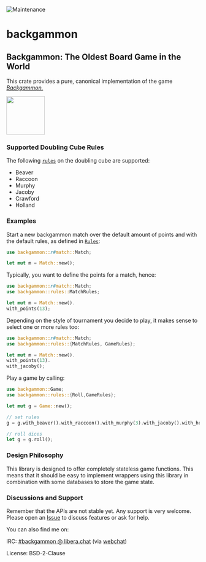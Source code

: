 ![Maintenance](https://img.shields.io/badge/maintenance-activly--developed-brightgreen.svg)

# backgammon

## Backgammon: The Oldest Board Game in the World
This crate provides a pure, canonical implementation of the game
[*Backgammon.*](https://en.wikipedia.org/wiki/Backgammon)

<img src="https://upload.wikimedia.org/wikipedia/commons/3/30/Backgammon_lg.png" height="100">

### Supported Doubling Cube Rules
The following [`rules`](`crate::rules::Rules`) on the doubling cube are supported:

* Beaver
* Raccoon
* Murphy
* Jacoby
* Crawford
* Holland

### Examples
Start a new backgammon match over the default amount of points and with the default rules, as
defined in [`Rules`](`crate::rules::Rules`):
```rust
use backgammon::r#match::Match;

let mut m = Match::new();

```
Typically, you want to define the points for a match, hence:
```rust
use backgammon::r#match::Match;
use backgammon::rules::MatchRules;

let mut m = Match::new().
with_points(13);

```
Depending on the style of tournament you decide to play, it makes sense to select one or more
rules too:
```rust
use backgammon::r#match::Match;
use backgammon::rules::{MatchRules, GameRules};

let mut m = Match::new().
with_points(13).
with_jacoby();

```

Play a game by calling:
```rust
use backgammon::Game;
use backgammon::rules::{Roll,GameRules};

let mut g = Game::new();

// set rules
g = g.with_beaver().with_raccoon().with_murphy(3).with_jacoby().with_holland();

// roll dices
let g = g.roll();
```
### Design Philosophy
This library is designed to offer completely stateless game functions. This means that it
should be easy to implement wrappers using this library in combination with some databases to
store the game state.

### Discussions and Support
Remember that the APIs are not stable yet. Any support is very welcome. Please open an
[Issue](https://github.com/carlostrub/backgammon/issues) to discuss features or ask for help.

You can also find me on:

IRC: [#backgammon @ libera.chat](ircs://irc.libera.chat/#backgammon) (via
[webchat](https://web.libera.chat/#backgammon))

License: BSD-2-Clause
